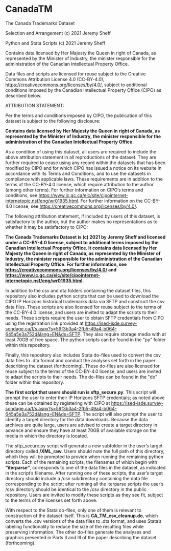 # CanadaTM
The Canada Trademarks Dataset

Selection and Arrangement (c) 2021 Jeremy Sheff

Python and Stata Scripts (c) 2021 Jeremy Sheff

Contains data licensed by Her Majesty the Queen in right of Canada, as represented by the Minister of Industry, the minister responsible for the administration of the Canadian Intellectual Property Office. 

Data files and scripts are licensed for reuse subject to the Creative Commons Attribution License 4.0 (CC-BY-4.0), https://creativecommons.org/licenses/by/4.0/, subject to additional conditions imposed by the Canadian Intellectual Property Office (CIPO) as described below.

ATTRIBUTION STATEMENT:

Per the terms and conditions imposed by CIPO, the publication of this dataset is subject to the following disclosure:

**Contains data licensed by Her Majesty the Queen in right of Canada, as represented by the Minister of Industry, the minister responsible for the administration of the Canadian Intellectual Property Office.**

As a condition of using this dataset, all users are required to include the above attribution statement in all reproductions of the dataset. They are further required to cease using any record within the datasets that has been modified by CIPO and for which CIPO has issued a notice on its website in accordance with its Terms and Conditions, and to use the datasets in compliance with applicable laws. These requirements are in addition to the terms of the CC-BY-4.0 license, which require attribution to the author (among other terms). For further information on CIPO’s terms and conditions, see https://www.ic.gc.ca/eic/site/cipointernet-internetopic.nsf/eng/wr01935.html. For further information on the CC-BY-4.0 license, see https://creativecommons.org/licenses/by/4.0/. 

The following attribution statement, if included by users of this dataset, is satisfactory to the author, but the author makes no representations as to whether it may be satisfactory to CIPO:

**The Canada Trademarks Dataset is (c) 2021 by Jeremy Sheff and licensed under a CC-BY-4.0 license, subject to additional terms imposed by the Canadian Intellectual Property Office. It contains data licensed by Her Majesty the Queen in right of Canada, as represented by the Minister of Industry, the minister responsible for the administration of the Canadian Intellectual Property Office. For further information, see https://creativecommons.org/licenses/by/4.0/ and https://www.ic.gc.ca/eic/site/cipointernet-internetopic.nsf/eng/wr01935.html.**

In addition to the csv and dta folders containing the dataset files, this repository also includes python scripts that can be used to download the CIPO IP Horizons historical trademarks data via SFTP and construct the csv data files. These scripts are also licensed for reuse subject to the terms of the CC-BY-4.0 license, and users are invited to adapt the scripts to their needs. These scripts require the user to obtain SFTP credentials from CIPO using the registration link provided at https://ised-isde.survey-sondage.ca/f/s.aspx?s=59f3b3a4-2fb5-49a4-b064-645a5e3a752d&lang=EN&ds=SFTP. They also require storage media with at least 70GB of free space. The python scripts can be found in the "py" folder within this repository.

Finally, this repository also includes Stata do-files used to convert the csv data files to .dta format and conduct the analyses set forth in the paper describing the dataset (forthcoming). These do-files are also licensed for reuse subject to the terms of the CC-BY-4.0 license, and users are invited to adapt the scripts to their needs.  The do-files can be found in the "do" folder within this repository.

**The first script that users should run is sftp_secure.py**. This script will prompt the user to enter their IP Horizons SFTP credentials; as noted above these can be obtained by registering with CIPO at https://ised-isde.survey-sondage.ca/f/s.aspx?s=59f3b3a4-2fb5-49a4-b064-645a5e3a752d&lang=EN&ds=SFTP. The script will also prompt the user to identify a target directory for the data downloads. Because the data archives are quite large, users are advised to create a target directory in advance and ensure they have at least 70GB of available storage on the media in which the directory is located.

The sftp_secure.py script will generate a new subfolder in the user’s target directory called **/XML_raw**. Users should note the full path of this directory, which they will be prompted to provide when running the remaining python scripts. Each of the remaining scripts, the filenames of which begin with **“iterparse”**, corresponds to one of the data files in the dataset, as indicated in the script’s filename. After running one of these scripts, the user’s target directory should include a /csv subdirectory containing the data file corresponding to the script; after running all the iterparse scripts the user’s /csv directory should be identical to the /csv directory in the public repository. Users are invited to modify these scripts as they see fit, subject to the terms of the licenses set forth above.

With respect to the Stata do-files, only one of them is relevant to construction of the dataset itself. This is **CA_TM_csv_cleanup.do**, which converts the .csv versions of the data files to .dta format, and uses Stata’s labeling functionality to reduce the size of the resulting files while preserving information. The other do-files generate the analyses and graphics presented in Parts II and III of the paper describing the dataset (forthcoming).
